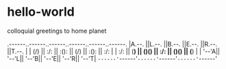 # hello-world
colloquial greetings to home planet

.------..------..------..------..------..------.
|A.--. ||L.--. ||B.--. ||E.--. ||R.--. ||T.--. |
| (\/) || :/\: || :(): || (\/) || :(): || :/\: |
| :\/: || (__) || ()() || :\/: || ()() || (__) |
| '--'A|| '--'L|| '--'B|| '--'E|| '--'R|| '--'T|
`------'`------'`------'`------'`------'`------'
